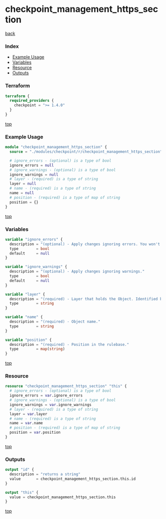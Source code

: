 # checkpoint_management_https_section

[back](../checkpoint.md)

### Index

- [Example Usage](#example-usage)
- [Variables](#variables)
- [Resource](#resource)
- [Outputs](#outputs)

### Terraform

```terraform
terraform {
  required_providers {
    checkpoint = ">= 1.4.0"
  }
}
```

[top](#index)

### Example Usage

```terraform
module "checkpoint_management_https_section" {
  source = "./modules/checkpoint/r/checkpoint_management_https_section"

  # ignore_errors - (optional) is a type of bool
  ignore_errors = null
  # ignore_warnings - (optional) is a type of bool
  ignore_warnings = null
  # layer - (required) is a type of string
  layer = null
  # name - (required) is a type of string
  name = null
  # position - (required) is a type of map of string
  position = {}
}
```

[top](#index)

### Variables

```terraform
variable "ignore_errors" {
  description = "(optional) - Apply changes ignoring errors. You won't be able to publish such a changes. If ignore-warnings flag was omitted - warnings will also be ignored."
  type        = bool
  default     = null
}

variable "ignore_warnings" {
  description = "(optional) - Apply changes ignoring warnings."
  type        = bool
  default     = null
}

variable "layer" {
  description = "(required) - Layer that holds the Object. Identified by the Name or UID."
  type        = string
}

variable "name" {
  description = "(required) - Object name."
  type        = string
}

variable "position" {
  description = "(required) - Position in the rulebase."
  type        = map(string)
}
```

[top](#index)

### Resource

```terraform
resource "checkpoint_management_https_section" "this" {
  # ignore_errors - (optional) is a type of bool
  ignore_errors = var.ignore_errors
  # ignore_warnings - (optional) is a type of bool
  ignore_warnings = var.ignore_warnings
  # layer - (required) is a type of string
  layer = var.layer
  # name - (required) is a type of string
  name = var.name
  # position - (required) is a type of map of string
  position = var.position
}
```

[top](#index)

### Outputs

```terraform
output "id" {
  description = "returns a string"
  value       = checkpoint_management_https_section.this.id
}

output "this" {
  value = checkpoint_management_https_section.this
}
```

[top](#index)